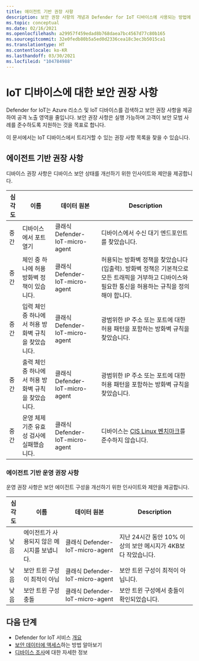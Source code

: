 ```yaml
---
title: 에이전트 기반 권장 사항
description: 보안 권장 사항의 개념과 Defender for IoT 디바이스에 사용되는 방법에 대해 알아봅니다.
ms.topic: conceptual
ms.date: 02/16/2021
ms.openlocfilehash: a29957f459edad8b768daea7bc4567d77c80b165
ms.sourcegitcommit: 32e0fedb80b5a5ed0d2336cea18c3ec3b5015ca1
ms.translationtype: HT
ms.contentlocale: ko-KR
ms.lasthandoff: 03/30/2021
ms.locfileid: "104784988"
---
```

# <a name="security-recommendations-for-iot-devices"></a>IoT 디바이스에 대한 보안 권장 사항

Defender for IoT는 Azure 리소스 및 IoT 디바이스를 검색하고 보안 권장 사항을 제공하여 공격 노출 영역을 줄입니다.
보안 권장 사항은 실행 가능하며 고객이 보안 모범 사례를 준수하도록 지원하는 것을 목표로 합니다.

이 문서에서는 IoT 디바이스에서 트리거할 수 있는 권장 사항 목록을 찾을 수 있습니다.

## <a name="agent-based-recommendations"></a>에이전트 기반 권장 사항

디바이스 권장 사항은 디바이스 보안 상태를 개선하기 위한 인사이트와 제안을 제공합니다.

| 심각도 | 이름 | 데이터 원본 | Description |
|--|--|--|--|
| 중간 | 디바이스에서 포트 열기 | 클래식 Defender-IoT-micro-agent| 디바이스에서 수신 대기 엔드포인트를 찾았습니다. |
| 중간 | 체인 중 하나에 허용 방화벽 정책이 있습니다. | 클래식 Defender-IoT-micro-agent| 허용되는 방화벽 정책을 찾았습니다(입출력). 방화벽 정책은 기본적으로 모든 트래픽을 거부하고 디바이스와 필요한 통신을 허용하는 규칙을 정의해야 합니다. |
| 중간 | 입력 체인 중 하나에서 허용 방화벽 규칙을 찾았습니다. | 클래식 Defender-IoT-micro-agent| 광범위한 IP 주소 또는 포트에 대한 허용 패턴을 포함하는 방화벽 규칙을 찾았습니다. |
| 중간 | 출력 체인 중 하나에서 허용 방화벽 규칙을 찾았습니다. | 클래식 Defender-IoT-micro-agent| 광범위한 IP 주소 또는 포트에 대한 허용 패턴을 포함하는 방화벽 규칙을 찾았습니다. |
| 중간 | 운영 체제 기준 유효성 검사에 실패했습니다. | 클래식 Defender-IoT-micro-agent| 디바이스는 [CIS Linux 벤치마크](https://www.cisecurity.org/cis-benchmarks/)를 준수하지 않습니다. |

### <a name="agent-based-operational-recommendations"></a>에이전트 기반 운영 권장 사항

운영 권장 사항은 보안 에이전트 구성을 개선하기 위한 인사이트와 제안을 제공합니다.

| 심각도 | 이름 | 데이터 원본 | Description |
|--|--|--|--|
| 낮음 | 에이전트가 사용되지 않은 메시지를 보냅니다. | 클래식 Defender-IoT-micro-agent | 지난 24시간 동안 10% 이상의 보안 메시지가 4KB보다 작았습니다. |
| 낮음 | 보안 트윈 구성이 최적이 아님 | 클래식 Defender-IoT-micro-agent | 보안 트윈 구성이 최적이 아닙니다. |
| 낮음 | 보안 트윈 구성 충돌 | 클래식 Defender-IoT-micro-agent | 보안 트윈 구성에서 충돌이 확인되었습니다. |

## <a name="next-steps"></a>다음 단계

- Defender for IoT 서비스 [개요](overview.md)
- [보안 데이터에 액세스](how-to-security-data-access.md)하는 방법 알아보기
- [디바이스 조사](how-to-investigate-device.md)에 대한 자세한 정보
